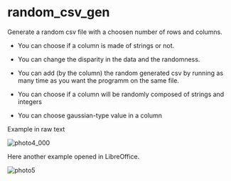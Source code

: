 # random_csv_gen
Generate a random csv file with a choosen number of rows and columns.  

- You can choose if a column is made of strings or not.

- You can change the disparity in the data and the randomness. 

- You can add (by the column) the random generated csv by running as many time as you want the programm on the same file.

- You can choose if a column will be randomly composed of strings and integers 

- You can choose gaussian-type value in a column

Example in raw text

![photo4_000](https://user-images.githubusercontent.com/114911243/231787450-914af967-cd7e-454b-8433-91494f3c9970.jpg)

Here another example opened in LibreOffice.

![photo5](https://user-images.githubusercontent.com/114911243/231795892-0c82b667-78c5-48b1-b787-87aea8f0f35a.jpg)

